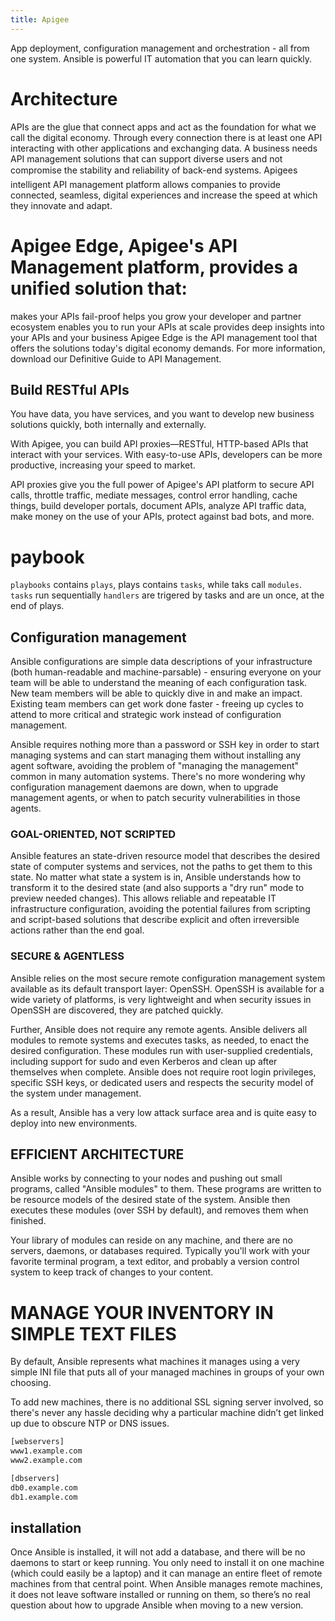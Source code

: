 ```yaml
---
title: Apigee
---
```


App deployment, configuration management and orchestration - all from one system. Ansible is powerful IT automation that you can learn quickly.

# Architecture
APIs are the glue that connect apps and act as the foundation for what we call the digital economy. Through every connection there is at least one API interacting with other applications and exchanging data. A business needs API management solutions that can support diverse users and not compromise the stability and reliability of back-end systems. Apigees intelligent API management platform allows companies to provide connected, seamless, digital experiences and increase the speed at which they innovate and adapt.

# Apigee Edge, Apigee's API Management platform, provides a unified solution that:

makes your APIs fail-proof
helps you grow your developer and partner ecosystem
enables you to run your APIs at scale
provides deep insights into your APIs and your business
Apigee Edge is the API management tool that offers the solutions today's digital economy demands. For more information, download our Definitive Guide to API Management.

## Build RESTful APIs
You have data, you have services, and you want to develop new business solutions quickly, both internally and externally.

With Apigee, you can build API proxies—RESTful, HTTP-based APIs that interact with your services. With easy-to-use APIs, developers can be more productive, increasing your speed to market.

API proxies give you the full power of Apigee's API platform to secure API calls, throttle traffic, mediate messages, control error handling, cache things, build developer portals, document APIs, analyze API traffic data, make money on the use of your APIs, protect against bad bots, and more.

# paybook

`playbooks` contains `plays`, plays contains `tasks`, while taks call `modules`.
`tasks` run sequentially
`handlers` are trigered by tasks and are un once, at the end of plays.


## Configuration management
Ansible configurations are simple data descriptions of your infrastructure (both human-readable and machine-parsable) - ensuring everyone on your team will be able to understand the meaning of each configuration task. New team members will be able to quickly dive in and make an impact. Existing team members can get work done faster - freeing up cycles to attend to more critical and strategic work instead of configuration management.


Ansible requires nothing more than a password or SSH key in order to start managing systems and can start managing them without installing any agent software, avoiding the problem of "managing the management" common in many automation systems. There's no more wondering why configuration management daemons are down, when to upgrade management agents, or when to patch security vulnerabilities in those agents.

### GOAL-ORIENTED, NOT SCRIPTED
Ansible features an state-driven resource model that describes the desired state of computer systems and services, not the paths to get them to this state. No matter what state a system is in, Ansible understands how to transform it to the desired state (and also supports a "dry run" mode to preview needed changes). This allows reliable and repeatable IT infrastructure configuration, avoiding the potential failures from scripting and script-based solutions that describe explicit and often irreversible actions rather than the end goal.


### SECURE & AGENTLESS
Ansible relies on the most secure remote configuration management system available as its default transport layer: OpenSSH. OpenSSH is available for a wide variety of platforms, is very lightweight and when security issues in OpenSSH are discovered, they are patched quickly.

Further, Ansible does not require any remote agents. Ansible delivers all modules to remote systems and executes tasks, as needed, to enact the desired configuration. These modules run with user-supplied credentials, including support for sudo and even Kerberos and clean up after themselves when complete. Ansible does not require root login privileges, specific SSH keys, or dedicated users and respects the security model of the system under management.

As a result, Ansible has a very low attack surface area and is quite easy to deploy into new environments.

## EFFICIENT ARCHITECTURE
Ansible works by connecting to your nodes and pushing out small programs, called "Ansible modules" to them. These programs are written to be resource models of the desired state of the system. Ansible then executes these modules (over SSH by default), and removes them when finished.

Your library of modules can reside on any machine, and there are no servers, daemons, or databases required. Typically you'll work with your favorite terminal program, a text editor, and probably a version control system to keep track of changes to your content.

# MANAGE YOUR INVENTORY IN SIMPLE TEXT FILES

By default, Ansible represents what machines it manages using a very simple INI file that puts all of your managed machines in groups of your own choosing.  

To add new machines, there is no additional SSL signing server involved, so there's never any hassle deciding why a particular machine didn’t get linked up due to obscure NTP or DNS issues.

```bash
[webservers]
www1.example.com
www2.example.com

[dbservers]
db0.example.com
db1.example.com
```

## installation
Once Ansible is installed, it will not add a database, and there will be no daemons to start or keep running. You only need to install it on one machine (which could easily be a laptop) and it can manage an entire fleet of remote machines from that central point. When Ansible manages remote machines, it does not leave software installed or running on them, so there’s no real question about how to upgrade Ansible when moving to a new version.
